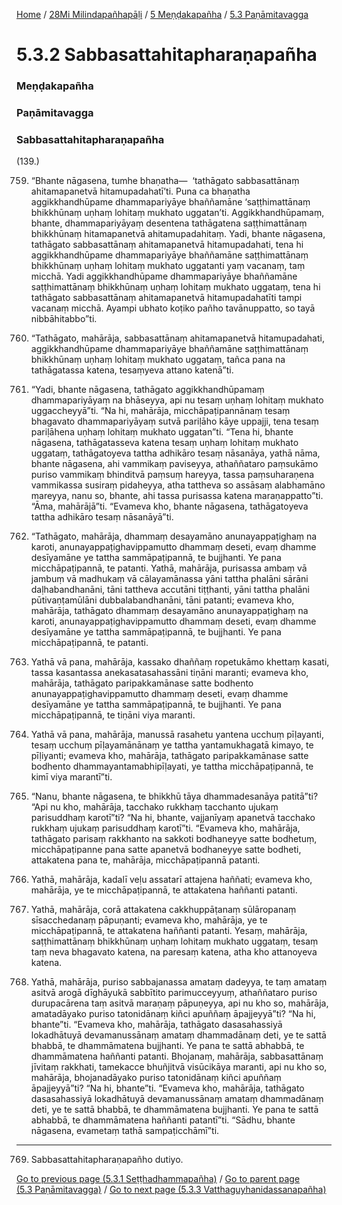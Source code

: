 
[Home](/) / [28Mi Milindapañhapāḷi](../../../28Mi.md) / [5 Meṇḍakapañha](../../5.md) / [5.3 Paṇāmitavagga](../5.3.md)

# 5.3.2 Sabbasattahitapharaṇapañha

### Meṇḍakapañha

### Paṇāmitavagga

### Sabbasattahitapharaṇapañha

(139.)

759. “Bhante nāgasena, tumhe bhaṇatha—  ‘tathāgato sabbasattānaṃ ahitamapanetvā hitamupadahatī’ti. Puna ca bhaṇatha aggikkhandhūpame dhammapariyāye bhaññamāne ‘saṭṭhimattānaṃ bhikkhūnaṃ uṇhaṃ lohitaṃ mukhato uggatan’ti. Aggikkhandhūpamaṃ, bhante, dhammapariyāyaṃ desentena tathāgatena saṭṭhimattānaṃ bhikkhūnaṃ hitamapanetvā ahitamupadahitaṃ. Yadi, bhante nāgasena, tathāgato sabbasattānaṃ ahitamapanetvā hitamupadahati, tena hi aggikkhandhūpame dhammapariyāye bhaññamāne saṭṭhimattānaṃ bhikkhūnaṃ uṇhaṃ lohitaṃ mukhato uggatanti yaṃ vacanaṃ, taṃ micchā. Yadi aggikkhandhūpame dhammapariyāye bhaññamāne saṭṭhimattānaṃ bhikkhūnaṃ uṇhaṃ lohitaṃ mukhato uggataṃ, tena hi tathāgato sabbasattānaṃ ahitamapanetvā hitamupadahatīti tampi vacanaṃ micchā. Ayampi ubhato koṭiko pañho tavānuppatto, so tayā nibbāhitabbo”ti.

760. “Tathāgato, mahārāja, sabbasattānaṃ ahitamapanetvā hitamupadahati, aggikkhandhūpame dhammapariyāye bhaññamāne saṭṭhimattānaṃ bhikkhūnaṃ uṇhaṃ lohitaṃ mukhato uggataṃ, tañca pana na tathāgatassa katena, tesaṃyeva attano katenā”ti.

761. “Yadi, bhante nāgasena, tathāgato aggikkhandhūpamaṃ dhammapariyāyaṃ na bhāseyya, api nu tesaṃ uṇhaṃ lohitaṃ mukhato uggaccheyyā”ti. “Na hi, mahārāja, micchāpaṭipannānaṃ tesaṃ bhagavato dhammapariyāyaṃ sutvā pariḷāho kāye uppajji, tena tesaṃ pariḷāhena uṇhaṃ lohitaṃ mukhato uggatan”ti. “Tena hi, bhante nāgasena, tathāgatasseva katena tesaṃ uṇhaṃ lohitaṃ mukhato uggataṃ, tathāgatoyeva tattha adhikāro tesaṃ nāsanāya, yathā nāma, bhante nāgasena, ahi vammikaṃ paviseyya, athaññataro paṃsukāmo puriso vammikaṃ bhinditvā paṃsuṃ hareyya, tassa paṃsuharaṇena vammikassa susiraṃ pidaheyya, atha tattheva so assāsaṃ alabhamāno mareyya, nanu so, bhante, ahi tassa purisassa katena maraṇappatto”ti. “Āma, mahārājā”ti. “Evameva kho, bhante nāgasena, tathāgatoyeva tattha adhikāro tesaṃ nāsanāyā”ti.

762. “Tathāgato, mahārāja, dhammaṃ desayamāno anunayappaṭighaṃ na karoti, anunayappaṭighavippamutto dhammaṃ deseti, evaṃ dhamme desīyamāne ye tattha sammāpaṭipannā, te bujjhanti. Ye pana micchāpaṭipannā, te patanti. Yathā, mahārāja, purisassa ambaṃ vā jambuṃ vā madhukaṃ vā cālayamānassa yāni tattha phalāni sārāni daḷhabandhanāni, tāni tattheva accutāni tiṭṭhanti, yāni tattha phalāni pūtivaṇṭamūlāni dubbalabandhanāni, tāni patanti; evameva kho, mahārāja, tathāgato dhammaṃ desayamāno anunayappaṭighaṃ na karoti, anunayappaṭighavippamutto dhammaṃ deseti, evaṃ dhamme desīyamāne ye tattha sammāpaṭipannā, te bujjhanti. Ye pana micchāpaṭipannā, te patanti.

763. Yathā vā pana, mahārāja, kassako dhaññaṃ ropetukāmo khettaṃ kasati, tassa kasantassa anekasatasahassāni tiṇāni maranti; evameva kho, mahārāja, tathāgato paripakkamānase satte bodhento anunayappaṭighavippamutto dhammaṃ deseti, evaṃ dhamme desīyamāne ye tattha sammāpaṭipannā, te bujjhanti. Ye pana micchāpaṭipannā, te tiṇāni viya maranti.

764. Yathā vā pana, mahārāja, manussā rasahetu yantena ucchuṃ pīḷayanti, tesaṃ ucchuṃ pīḷayamānānaṃ ye tattha yantamukhagatā kimayo, te pīḷiyanti; evameva kho, mahārāja, tathāgato paripakkamānase satte bodhento dhammayantamabhipīḷayati, ye tattha micchāpaṭipannā, te kimī viya marantī”ti.

765. “Nanu, bhante nāgasena, te bhikkhū tāya dhammadesanāya patitā”ti? “Api nu kho, mahārāja, tacchako rukkhaṃ tacchanto ujukaṃ parisuddhaṃ karotī”ti? “Na hi, bhante, vajjanīyaṃ apanetvā tacchako rukkhaṃ ujukaṃ parisuddhaṃ karotī”ti. “Evameva kho, mahārāja, tathāgato parisaṃ rakkhanto na sakkoti bodhaneyye satte bodhetuṃ, micchāpaṭipanne pana satte apanetvā bodhaneyye satte bodheti, attakatena pana te, mahārāja, micchāpaṭipannā patanti.

766. Yathā, mahārāja, kadalī veḷu assatarī attajena haññati; evameva kho, mahārāja, ye te micchāpaṭipannā, te attakatena haññanti patanti.

767. Yathā, mahārāja, corā attakatena cakkhuppāṭanaṃ sūlāropanaṃ sīsacchedanaṃ pāpuṇanti; evameva kho, mahārāja, ye te micchāpaṭipannā, te attakatena haññanti patanti. Yesaṃ, mahārāja, saṭṭhimattānaṃ bhikkhūnaṃ uṇhaṃ lohitaṃ mukhato uggataṃ, tesaṃ taṃ neva bhagavato katena, na paresaṃ katena, atha kho attanoyeva katena.

768. Yathā, mahārāja, puriso sabbajanassa amataṃ dadeyya, te taṃ amataṃ asitvā arogā dīghāyukā sabbītito parimucceyyuṃ, athaññataro puriso durupacārena taṃ asitvā maraṇaṃ pāpuṇeyya, api nu kho so, mahārāja, amatadāyako puriso tatonidānaṃ kiñci apuññaṃ āpajjeyyā”ti? “Na hi, bhante”ti. “Evameva kho, mahārāja, tathāgato dasasahassiyā lokadhātuyā devamanussānaṃ amataṃ dhammadānaṃ deti, ye te sattā bhabbā, te dhammāmatena bujjhanti. Ye pana te sattā abhabbā, te dhammāmatena haññanti patanti. Bhojanaṃ, mahārāja, sabbasattānaṃ jīvitaṃ rakkhati, tamekacce bhuñjitvā visūcikāya maranti, api nu kho so, mahārāja, bhojanadāyako puriso tatonidānaṃ kiñci apuññaṃ āpajjeyyā”ti? “Na hi, bhante”ti. “Evameva kho, mahārāja, tathāgato dasasahassiyā lokadhātuyā devamanussānaṃ amataṃ dhammadānaṃ deti, ye te sattā bhabbā, te dhammāmatena bujjhanti. Ye pana te sattā abhabbā, te dhammāmatena haññanti patantī”ti. “Sādhu, bhante nāgasena, evametaṃ tathā sampaṭicchāmī”ti.

---

769. Sabbasattahitapharaṇapañho dutiyo.



[Go to previous page (5.3.1 Seṭṭhadhammapañha)](5.3.1.md) / [Go to parent page (5.3 Paṇāmitavagga)](../5.3.md) / [Go to next page (5.3.3 Vatthaguyhanidassanapañha)](5.3.3.md)


